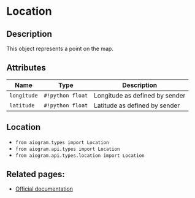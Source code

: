 # Location

## Description

This object represents a point on the map.


## Attributes

| Name | Type | Description |
| - | - | - |
| `longitude` | `#!python float` | Longitude as defined by sender |
| `latitude` | `#!python float` | Latitude as defined by sender |



## Location

- `from aiogram.types import Location`
- `from aiogram.api.types import Location`
- `from aiogram.api.types.location import Location`

## Related pages:

- [Official documentation](https://core.telegram.org/bots/api#location)
